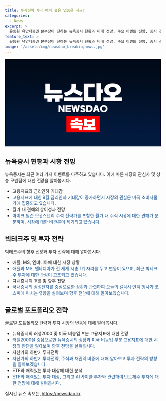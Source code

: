 ```yaml
---
title: 투자전략 투자 매력 높은 업종은 지금!
categories:
  - News
excerpt: >
  유동원 유안타증권 본부장이 전하는 뉴욕증시 현황과 미래 전망, 주요 이벤트 전망, 증시 전망 등 다양한 관점과 정보가 담긴 기사. 미국 증시의 상황과 미래 전망, 빅테크주의 향방, 국내증시의 동향 등 다양한 주제를 다루며 투자자들에게 유익한 정보를 제공하고 있다. 특히 미 증시 방향성, 최신 트렌드, 투자 전략 등을 다룬 정보는 눈여겨볼 만하다. SBS Biz에서는 여러분의 제보를 기다리고 있습니다.
feature_text: >
  유동원 유안타증권 본부장이 전하는 뉴욕증시 현황과 미래 전망, 주요 이벤트 전망, 증시 전망 등 다양한 관점과 정보가 담긴 기사. 미국 증시의 상황과 미래 전망, 빅테크주의 향방, 국내증시의 동향 등 다양한 주제를 다루며 투자자들에게 유익한 정보를 제공하고 있다. 특히 미 증시 방향성, 최신 트렌드, 투자 전략 등을 다룬 정보는 눈여겨볼 만하다. SBS Biz에서는 여러분의 제보를 기다리고 있습니다.
image: '/assets/img/newsdao_breakingnews.jpg'
---
```


<p><img src="/assets/img/newsdao_breakingnews.jpg" alt="ranknews 속보" /></p>

<h2 data-ke-size="size26">뉴욕증시 현황과 시황 전망</h2>

<p data-ke-size="size16">뉴욕증시는 최근 여러 가지 이벤트를 마주하고 있습니다. 이에 따른 시장의 관심사 및 상승 모멘텀에 대한 전망을 알아봅시다.</p>

<ul>
<li>고용지표와 금리인하 기대감</li>
<li><span style="color: #1a5490;">고용지표에 대한 9월 금리인하 기대감이 증가하면서 시장의 관심은 미국 소비자물가에 집중되고 있습니다.</span></li>
<li>월가 내 견해의 상이성과 전망</li>
<li><span style="color: #1a5490;">마이크 윌슨 모건스탠리 수석 전략가를 포함한 월가 내 주식 시장에 대한 견해가 분분하며, 시장에 대한 비관론이 제기되고 있습니다.</span></li>
</ul>

<h2 data-ke-size="size26">빅테크주 및 투자 전략</h2>

<p data-ke-size="size16">빅테크주의 향후 전망과 투자 전략에 대해 알아봅시다.</p>

<ul>
<li>애플, MS, 엔비디아에 대한 시장 상황</li>
<li><span style="color: #1a5490;">애플과 MS, 엔비디아가 전 세계 시총 1위 자리를 두고 변동이 있으며, 최근 빅테크주 투자에 대한 관심이 고조되고 있습니다.</span></li>
<li>국내증시의 흐름 및 향후 전망</li>
<li><span style="color: #1a5490;">국내증시의 삼성전자를 중심으로한 상황과 관련하여 오늘의 갤럭시 언팩 행사가 코스피에 미치는 영향을 살펴보며 향후 전망에 대해 알아보겠습니다.</span></li>
</ul>

<h2 data-ke-size="size26">글로벌 포트폴리오 전략</h2>

<p data-ke-size="size16">글로벌 포트폴리오 전략과 투자 시장의 변동에 대해 알아봅시다.</p>

<ul>
<li>뉴욕증시의 러셀2000 및 미국 비농업 부분 고용지표에 대한 전망</li>
<li><span style="color: #1a5490;">러셀2000을 중심으로한 뉴욕증시의 상황과 미국 비농업 부분 고용지표에 대한 시장의 판단을 알아보며 향후 전망을 살펴봅시다.</span></li>
<li>자산가의 하반기 투자전략</li>
<li><span style="color: #1a5490;">자산가의 하반기 투자전략, 주식과 채권의 비중에 대해 알아보고 투자 전략의 방향을 알아보겠습니다.</span></li>
<li>ETF와 매력있는 투자 대상에 대한 분석</li>
<li><span style="color: #1a5490;">ETF와 매력있는 투자 대상, 그리고 AI 사이클 투자와 관련하여 반도체주 투자에 대한 전망에 대해 살펴봅시다.</span></li>
</ul>

<p data-ke-size="size16"></p>
실시간 뉴스 속보는, <a href="https://newsdao.kr" rel="dofollow">https://newsdao.kr</a>


